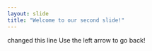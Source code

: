 ```yaml
---
layout: slide
title: "Welcome to our second slide!"
---
```

changed this line
Use the left arrow to go back!
